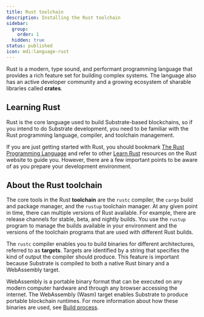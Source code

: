 ```yaml
---
title: Rust toolchain
description: Installing the Rust toolchain
sidebar:
  group:
    order: 1
  hidden: true
status: published
icon: mdi:language-rust
---
```


Rust is a modern, type sound, and performant programming language that provides a rich feature set for building complex systems.
The language also has an active developer community and a growing ecosystem of sharable libraries called **crates**.

## Learning Rust

Rust is the core language used to build Substrate-based blockchains, so if you intend to do Substrate development, you need to be familiar with the Rust programming language, compiler, and toolchain management.

If you are just getting started with Rust, you should bookmark [The Rust Programming Language](https://doc.rust-lang.org/book/) and refer to other [Learn Rust](https://www.rust-lang.org/learn) resources on the Rust website to guide you.
However, there are a few important points to be aware of as you prepare your development environment.

## About the Rust toolchain

The core tools in the Rust **toolchain** are the `rustc` compiler, the `cargo` build and package manager, and the `rustup` toolchain manager.
At any given point in time, there can multiple versions of Rust available.
For example, there are release channels for stable, beta, and nightly builds.
You use the `rustup` program to manage the builds available in your environment and the versions of the toolchain programs that are used with different Rust builds.

The `rustc` compiler enables you to build binaries for different architectures, referred to as **targets**.
Targets are identified by a string that specifies the kind of output the compiler should produce.
This feature is important because Substrate is compiled to both a native Rust binary and a WebAssembly target.

WebAssembly is a portable binary format that can be executed on any modern computer hardware and through any browser accessing the internet.
The WebAssembly (Wasm) target enables Substrate to produce portable blockchain runtimes.
For more information about how these binaries are used, see [Build process](/build/build-process/).
